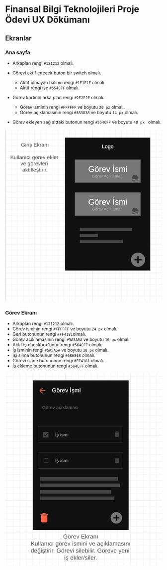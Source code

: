 # Finansal Bilgi Teknolojileri Proje Ödevi UX Dökümanı

## Ekranlar

### Ana sayfa

- Arkaplan rengi `#121212` olmalı.
- Görevi aktif edecek buton bir switch olmalı.
	- Aktif olmayan halinin rengi `#1F1F1F` olmalı
	- Aktif rengi ise `#554CFF` olmalı.
- Görev kartının arka plan rengi `#2E2E2E` olmalı.
	- Görev isminin rengi `#FFFFFF` ve boyutu `20 px` olmalı.
	- Görev açıklamasının rengi `#383838` ve boyutu `14 px` olmalı.

- Görev ekleyen sağ alttaki butonun rengi `#554CFF` ve boyutu `40 px ` olmalı.   

![anasayfa](./images/ux1.png)


### Görev Ekranı

- Arkaplan rengi `#121212` olmalı.
- Görev isminin rengi `#FFFFFF` ve boyutu `24 px` olmalı.
- Geri butonunun rengi `#FF4181`olmalı.
- Görev açıklamasının rengi `#5A5A5A` ve boyutu `16 px` olmalı
- Aktif iş checkbox'unun rengi `#564CFF` olmalı.
- İş isminin rengi `#5A5A5A` ve boyutu `18 px` olmalı. 
- İşi silme butonunun rengi `#686868` olmalı.
- Görevi silme butonunun rengi `#FF4181` olmalı.
- İş ekleme butonunun rengi `#564CFF` olmalı.

![görev](./images/ux2.png)
